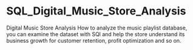 # SQL_Digital_Music_Store_Analysis
Digital Music Store Analysis How to analyze the music playlist database, you can examine the dataset with SQl and help  the store  understand its business growth  for customer retention, profit optimization and so on.
